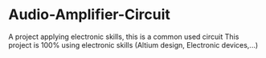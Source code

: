 # Audio-Amplifier-Circuit
A project applying electronic skills, this is a common used circuit 
This project is 100% using electronic skills (Altium design, Electronic devices,...)
